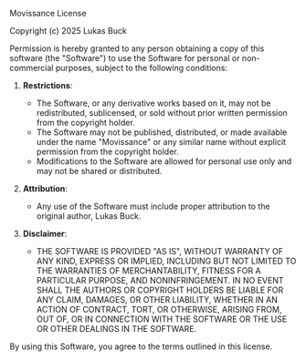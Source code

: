 Movissance License

Copyright (c) 2025 Lukas Buck

Permission is hereby granted to any person obtaining a copy of this software (the "Software") to use the Software for personal or non-commercial purposes, subject to the following conditions:

1. **Restrictions**:
   - The Software, or any derivative works based on it, may not be redistributed, sublicensed, or sold without prior written permission from the copyright holder.
   - The Software may not be published, distributed, or made available under the name "Movissance" or any similar name without explicit permission from the copyright holder.
   - Modifications to the Software are allowed for personal use only and may not be shared or distributed.

2. **Attribution**:
   - Any use of the Software must include proper attribution to the original author, Lukas Buck.

3. **Disclaimer**:
   - THE SOFTWARE IS PROVIDED "AS IS", WITHOUT WARRANTY OF ANY KIND, EXPRESS OR IMPLIED, INCLUDING BUT NOT LIMITED TO THE WARRANTIES OF MERCHANTABILITY, FITNESS FOR A PARTICULAR PURPOSE, AND NONINFRINGEMENT. IN NO EVENT SHALL THE AUTHORS OR COPYRIGHT HOLDERS BE LIABLE FOR ANY CLAIM, DAMAGES, OR OTHER LIABILITY, WHETHER IN AN ACTION OF CONTRACT, TORT, OR OTHERWISE, ARISING FROM, OUT OF, OR IN CONNECTION WITH THE SOFTWARE OR THE USE OR OTHER DEALINGS IN THE SOFTWARE.

By using this Software, you agree to the terms outlined in this license.